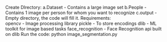 Create DIrectory:
a.Dataset - Contains a large image set 
b.People - Contains 1 image per person for whom you want to recognize
c.output - Empty directory, the code will fill it.
Requirements:     
opencv - Image processing library
pickle - To store encodings
dlib - ML toolkit for image based tasks
face_recognition - Face Recognition api built on dlib 
Run the code: 
python image_segmentation.py
